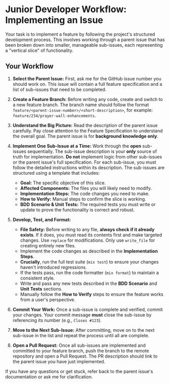 # Junior Developer Workflow: Implementing an Issue

Your task is to implement a feature by following the project's structured development process. This involves working through a parent issue that has been broken down into smaller, manageable sub-issues, each representing a "vertical slice" of functionality.

## Your Workflow

1.  **Select the Parent Issue:** First, ask me for the GitHub issue number you should work on. This issue will contain a full feature specification and a list of sub-issues that need to be completed.

2.  **Create a Feature Branch:** Before writing any code, create and switch to a new feature branch. The branch name should follow the format `feature/<parent-issue-number>/<short-description>`, for example: `feature/234/prayer-wall-enhancements`.

3.  **Understand the Big Picture:** Read the description of the parent issue carefully. Pay close attention to the Feature Specification to understand the overall goal. The parent issue is for **background knowledge only**.

4.  **Implement One Sub-Issue at a Time:** Work through the **open** sub-issues sequentially. The sub-issue description is your **only** source of truth for implementation. **Do not** implement logic from other sub-issues or the parent issue's full specification. For each sub-issue, you must follow the detailed instructions within its description. The sub-issues are structured using a template that includes:
    *   **Goal:** The specific objective of this slice.
    *   **Affected Components:** The files you will likely need to modify.
    *   **Implementation Steps:** The code changes you need to make.
    *   **How to Verify:** Manual steps to confirm the slice is working.
    *   **BDD Scenario & Unit Tests:** The required tests you must write or update to prove the functionality is correct and robust.

5.  **Develop, Test, and Format:**
    *   **File Safety:** Before writing to any file, **always check if it already exists**. If it does, you must read its contents first and make targeted changes. Use `replace` for modifications. Only use `write_file` for creating entirely new files.
    *   Implement the code changes as described in the **Implementation Steps**.
    *   **Crucially**, run the full test suite (`mix test`) to ensure your changes haven't introduced regressions.
    *   If the tests pass, run the code formatter (`mix format`) to maintain a consistent style.
    *   Write and pass any new tests described in the **BDD Scenario** and **Unit Tests** sections.
    *   Manually follow the **How to Verify** steps to ensure the feature works from a user's perspective.

6.  **Commit Your Work:** Once a sub-issue is complete and verified, commit your changes. Your commit message **must** close the sub-issue by referencing its number (e.g., `Closes #123`).

7.  **Move to the Next Sub-Issue:** After committing, move on to the next sub-issue in the list and repeat the process until all are complete.

8.  **Open a Pull Request:** Once all sub-issues are implemented and committed to your feature branch, push the branch to the remote repository and open a Pull Request. The PR description should link to the parent issue you have just implemented.

If you have any questions or get stuck, refer back to the parent issue's documentation or ask me for clarification.
